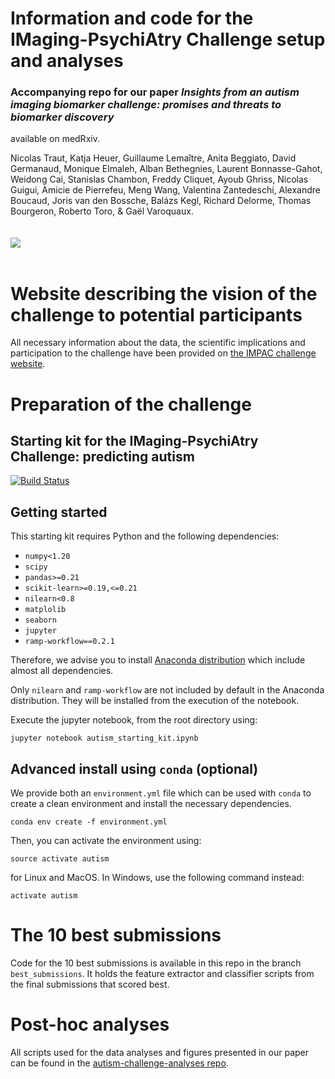 # Information and code for the IMaging-PsychiAtry Challenge setup and analyses

### Accompanying repo for our paper _Insights from an autism imaging biomarker challenge: promises and threats to biomarker discovery_
available on medRxiv.

Nicolas Traut, Katja Heuer, Guillaume Lemaître, Anita Beggiato, David Germanaud, Monique Elmaleh, Alban Bethegnies, Laurent Bonnasse-Gahot, Weidong Cai, Stanislas Chambon, Freddy Cliquet, Ayoub Ghriss, Nicolas Guigui, Amicie de Pierrefeu, Meng Wang, Valentina Zantedeschi, Alexandre Boucaud, Joris van den Bossche, Balázs Kegl, Richard Delorme, Thomas Bourgeron, Roberto Toro, & Gaël Varoquaux.
<br />
<br />
<br />
![](https://drive.google.com/uc?id=15UgK8NMCX2ZmLH-hYE4XrCk5J7NpP2Ry)
<br />
<br />

# Website describing the vision of the challenge to potential participants

All necessary information about the data, the scientific implications and participation to the challenge have been provided on [the IMPAC challenge website](https://paris-saclay-cds.github.io/autism_challenge).


# Preparation of the challenge

## Starting kit for the IMaging-PsychiAtry Challenge: predicting autism

[![Build Status](https://travis-ci.org/ramp-kits/autism.svg?branch=master)](https://travis-ci.org/ramp-kits/autism)

## Getting started

This starting kit requires Python and the following dependencies:

* `numpy<1.20`
* `scipy`
* `pandas>=0.21`
* `scikit-learn>=0.19,<=0.21`
* `nilearn<0.8`
* `matplolib`
* `seaborn`
* `jupyter`
* `ramp-workflow==0.2.1`

Therefore, we advise you to install [Anaconda
distribution](https://www.anaconda.com/download/) which include almost all
dependencies.

Only `nilearn` and `ramp-workflow` are not included by default in the Anaconda
distribution. They will be installed from the execution of the notebook.

Execute the jupyter notebook, from the root directory using:

```
jupyter notebook autism_starting_kit.ipynb
```


## Advanced install using `conda` (optional)

We provide both an `environment.yml` file which can be used with `conda` to
create a clean environment and install the necessary dependencies.

```
conda env create -f environment.yml
```

Then, you can activate the environment using:

```
source activate autism
```

for Linux and MacOS. In Windows, use the following command instead:

```
activate autism
```

# The 10 best submissions

Code for the 10 best submissions is available in this repo in the branch `best_submissions`. It holds the feature extractor and classifier scripts from the final submissions that scored best.


# Post-hoc analyses

All scripts used for the data analyses and figures presented in our paper can be found in the [autism-challenge-analyses repo](https://github.com/neuroanatomy/autism-challenge-analyses).



